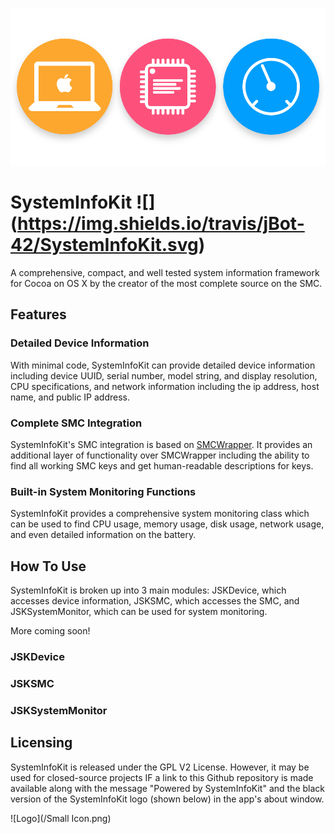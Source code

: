 ![Logo](/Icon.png)

# SystemInfoKit ![] (https://img.shields.io/travis/jBot-42/SystemInfoKit.svg)
A comprehensive, compact, and well tested system information framework for Cocoa on OS X by the creator of the most complete source on the SMC. 

## Features

### Detailed Device Information

With minimal code, SystemInfoKit can provide detailed device information including device UUID, serial number, model string, and display resolution, CPU specifications, and network information including the ip address, host name, and public IP address.

### Complete SMC Integration

SystemInfoKit's SMC integration is based on [SMCWrapper](https://github.com/FergusInLondon/SMCWrapper). It provides an additional layer of functionality over SMCWrapper including the ability to find all working SMC keys and get human-readable descriptions for keys.

### Built-in System Monitoring Functions

SystemInfoKit provides a comprehensive system monitoring class which can be used to find CPU usage, memory usage, disk usage, network usage, and even detailed information on the battery.

## How To Use

SystemInfoKit is broken up into 3 main modules: JSKDevice, which accesses device information, JSKSMC, which accesses the SMC, and JSKSystemMonitor, which can be used for system monitoring.

More coming soon!

### JSKDevice

### JSKSMC

### JSKSystemMonitor

## Licensing

SystemInfoKit is released under the GPL V2 License. However, it may be used for closed-source projects IF a link to this Github repository is made available along with the message "Powered by SystemInfoKit" and the black version of the SystemInfoKit logo (shown below) in the app's about window.

![Logo](/Small Icon.png)
